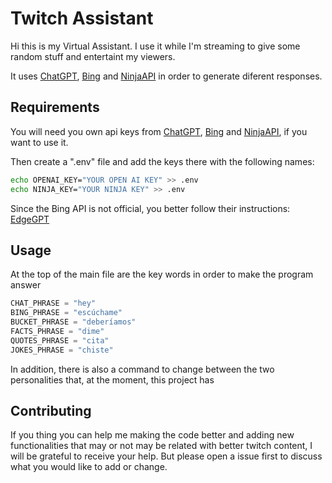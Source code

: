 # Twitch Assistant

Hi this is my Virtual Assistant. I use it while I'm streaming to give some random stuff and entertaint my viewers.

It uses [ChatGPT](https://openai.com/blog/chatgpt), [Bing](https://bing.com/chat) and [NinjaAPI](https://api-ninjas.com/api) in order to generate diferent responses.

## Requirements

You will need you own api keys from [ChatGPT](https://openai.com/blog/chatgpt), [Bing](https://bing.com/chat) and [NinjaAPI](https://api-ninjas.com/api), if you want to use it.

Then create a ".env" file and add the keys there with the following names:

```bash
echo OPENAI_KEY="YOUR OPEN AI KEY" >> .env
echo NINJA_KEY="YOUR NINJA KEY" >> .env
```

Since the Bing API is not official, you better follow their instructions: [EdgeGPT](https://github.com/acheong08/EdgeGPT)

## Usage

At the top of the main file are the key words in order to make the program answer
```python
CHAT_PHRASE = "hey"
BING_PHRASE = "escúchame"
BUCKET_PHRASE = "deberíamos"
FACTS_PHRASE = "dime"
QUOTES_PHRASE = "cita"
JOKES_PHRASE = "chiste"
```

In addition, there is also a command to change between the two personalities that, at the moment, this project has

## Contributing

If you thing you can help me making the code better and adding new functionalities that may or not may be related with better twitch content, I will be grateful to receive your help. But please open a issue first to discuss what you would like to add or change.
